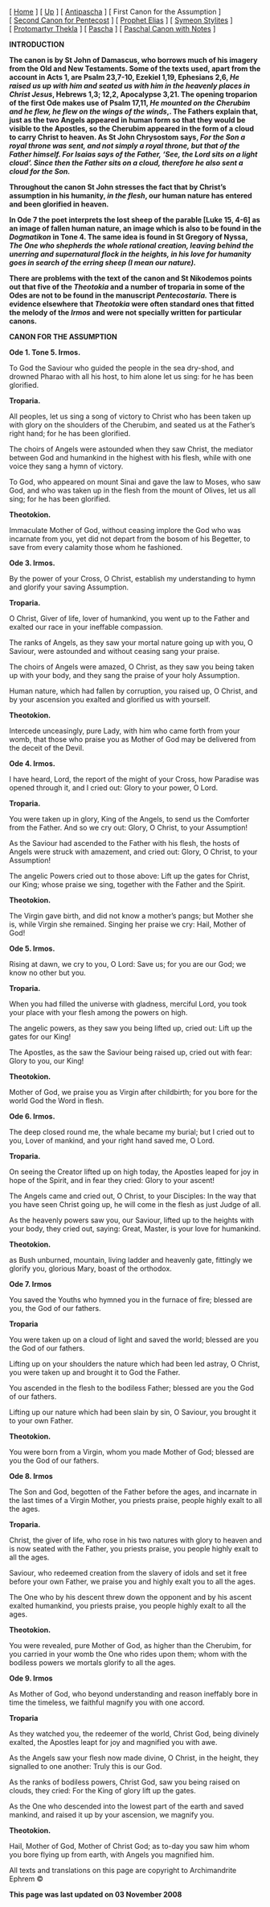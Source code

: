 \[ [Home](index.md) \] \[ [Up](john-dam.md) \] \[ [Antipascha](thomcan.md) \] \[ First Canon for the Assumption \] \[ [Second Canon for Pentecost](pentcan2.md) \] \[ [Prophet Elias](20julcan.md) \] \[ [Symeon Stylites](symeon.md) \] \[ [Protomartyr Thekla](TheklaCan.md) \] \[ [Pascha](PaschaCan.md) \] \[ [Paschal Canon with Notes](paschal_canon_with_notes.md) \]

****INTRODUCTION****

**The canon is by St John of Damascus, who borrows much of his imagery from the Old and New Testaments. Some of the texts used, apart from the account in Acts 1, are Psalm 23,7-10, Ezekiel 1,19, Ephesians 2,6, *He raised us up with him and seated us with him in the heavenly places in Christ Jesus*, Hebrews 1,3; 12,2, Apocalypse 3,21. The opening troparion of the first Ode makes use of Psalm 17,11, *He mounted on the Cherubim and he flew, he flew on the wings of the winds*,. The Fathers explain that, just as the two Angels appeared in human form so that they would be visible to the Apostles, so the Cherubim appeared in the form of a cloud to carry Christ to heaven. As St John Chrysostom says, *For the Son a royal throne was sent, and not simply a royal throne, but that of the Father himself. For Isaias says of the Father, ‘See, the Lord sits on a light cloud’. Since then the Father sits on a cloud, therefore he also sent a cloud for the Son.***

**Throughout the canon St John stresses the fact that by Christ’s assumption in his humanity, *in the flesh*, our human nature has entered and been glorified in heaven.**

**In Ode 7 the poet interprets the lost sheep of the parable \[Luke 15, 4-6\] as an image of fallen human nature, an image which is also to be found in the *Dogmatikon* in Tone 4. The same idea is found in St Gregory of Nyssa, *The One who shepherds the whole rational creation, leaving behind the unerring and supernatural flock in the heights, in his love for humanity goes in search of the erring sheep (I mean our nature).***

**There are problems with the text of the canon and St Nikodemos points out that five of the *Theotokia* and a number of troparia in some of the Odes are not to be found in the manuscript *Pentecostaria.* There is evidence elsewhere that *Theotokia* were often standard ones that fitted the melody of the *Irmos* and were not specially written for particular canons.**

****CANON FOR THE ASSUMPTION****

**Ode 1. Tone 5. Irmos.**

To God the Saviour who guided the people in the sea dry-shod, and drowned Pharao with all his host, to him alone let us sing: for he has been glorified.

**Troparia.**

All peoples, let us sing a song of victory to Christ who has been taken up with glory on the shoulders of the Cherubim, and seated us at the Father’s right hand; for he has been glorified.

The choirs of Angels were astounded when they saw Christ, the mediator between God and humankind in the highest with his flesh, while with one voice they sang a hymn of victory.

To God, who appeared on mount Sinai and gave the law to Moses, who saw God, and who was taken up in the flesh from the mount of Olives, let us all sing; for he has been glorified.

**Theotokion.**

Immaculate Mother of God, without ceasing implore the God who was incarnate from you, yet did not depart from the bosom of his Begetter, to save from every calamity those whom he fashioned.

**Ode 3. Irmos.**

By the power of your Cross, O Christ, establish my understanding to hymn and glorify your saving Assumption.

**Troparia.**

O Christ, Giver of life, lover of humankind, you went up to the Father and exalted our race in your ineffable compassion.

The ranks of Angels, as they saw your mortal nature going up with you, O Saviour, were astounded and without ceasing sang your praise.

The choirs of Angels were amazed, O Christ, as they saw you being taken up with your body, and they sang the praise of your holy Assumption.

Human nature, which had fallen by corruption, you raised up, O Christ, and by your ascension you exalted and glorified us with yourself.

**Theotokion.**

Intercede unceasingly, pure Lady, with him who came forth from your womb, that those who praise you as Mother of God may be delivered from the deceit of the Devil.

**Ode 4. Irmos.**

I have heard, Lord, the report of the might of your Cross, how Paradise was opened through it, and I cried out: Glory to your power, O Lord.

**Troparia.**

You were taken up in glory, King of the Angels, to send us the Comforter from the Father. And so we cry out: Glory, O Christ, to your Assumption!

As the Saviour had ascended to the Father with his flesh, the hosts of Angels were struck with amazement, and cried out: Glory, O Christ, to your Assumption!

The angelic Powers cried out to those above: Lift up the gates for Christ, our King; whose praise we sing, together with the Father and the Spirit.

**Theotokion.**

The Virgin gave birth, and did not know a mother’s pangs; but Mother she is, while Virgin she remained. Singing her praise we cry: Hail, Mother of God!

**Ode 5. Irmos.**

Rising at dawn, we cry to you, O Lord: Save us; for you are our God; we know no other but you.

**Troparia.**

When you had filled the universe with gladness, merciful Lord, you took your place with your flesh among the powers on high.

The angelic powers, as they saw you being lifted up, cried out: Lift up the gates for our King!

The Apostles, as the saw the Saviour being raised up, cried out with fear: Glory to you, our King!

**Theotokion.**

Mother of God, we praise you as Virgin after childbirth; for you bore for the world God the Word in flesh.

**Ode 6. Irmos.**

The deep closed round me, the whale became my burial; but I cried out to you, Lover of mankind, and your right hand saved me, O Lord.

**Troparia.**

On seeing the Creator lifted up on high today, the Apostles leaped for joy in hope of the Spirit, and in fear they cried: Glory to your ascent!

The Angels came and cried out, O Christ, to your Disciples: In the way that you have seen Christ going up, he will come in the flesh as just Judge of all.

As the heavenly powers saw you, our Saviour, lifted up to the heights with your body, they cried out, saying: Great, Master, is your love for humankind.

**Theotokion.**

as Bush unburned, mountain, living ladder and heavenly gate, fittingly we glorify you, glorious Mary, boast of the orthodox.

**Ode 7. Irmos**

You saved the Youths who hymned you in the furnace of fire; blessed are you, the God of our fathers.

**Troparia**

You were taken up on a cloud of light and saved the world; blessed are you the God of our fathers.

Lifting up on your shoulders the nature which had been led astray, O Christ, you were taken up and brought it to God the Father.

You ascended in the flesh to the bodiless Father; blessed are you the God of our fathers.

Lifting up our nature which had been slain by sin, O Saviour, you brought it to your own Father.

**Theotokion.**

You were born from a Virgin, whom you made Mother of God; blessed are you the God of our fathers.

**Ode 8. Irmos**

The Son and God, begotten of the Father before the ages, and incarnate in the last times of a Virgin Mother, you priests praise, people highly exalt to all the ages.

**Troparia.**

Christ, the giver of life, who rose in his two natures with glory to heaven and is now seated with the Father, you priests praise, you people highly exalt to all the ages.

Saviour, who redeemed creation from the slavery of idols and set it free before your own Father, we praise you and highly exalt you to all the ages.

The One who by his descent threw down the opponent and by his ascent exalted humankind, you priests praise, you people highly exalt to all the ages.

**Theotokion.**

You were revealed, pure Mother of God, as higher than the Cherubim, for you carried in your womb the One who rides upon them; whom with the bodiless powers we mortals glorify to all the ages.

**Ode 9. Irmos**

As Mother of God, who beyond understanding and reason ineffably bore in time the timeless, we faithful magnify you with one accord.

**Troparia**

As they watched you, the redeemer of the world, Christ God, being divinely exalted, the Apostles leapt for joy and magnified you with awe.

As the Angels saw your flesh now made divine, O Christ, in the height, they signalled to one another: Truly this is our God.

As the ranks of bodiless powers, Christ God, saw you being raised on clouds, they cried: For the King of glory lift up the gates.

As the One who descended into the lowest part of the earth and saved mankind, and raised it up by your ascension, we magnify you.

**Theotokion.**

Hail, Mother of God, Mother of Christ God; as to-day you saw him whom you bore flying up from earth, with Angels you magnified him.

All texts and translations on this page are copyright to Archimandrite Ephrem ©

**This page was last updated on 03 November 2008**
